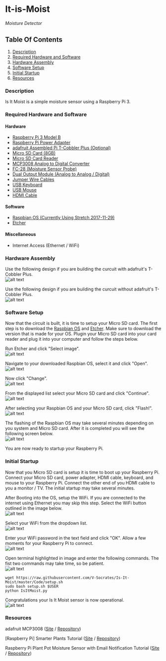 # It-is-Moist
###### Moisture Detector

## Table Of Contents
1. [Description](#description)
2. [Required Hardware and Software](#required-hardware-and-software)
3. [Hardware Assembly](#hardware-assembly)
4. [Software Setup](#software-setup)
5. [Initial Startup](#initial-startup)
6. [Resources](#resources)

### Description
Is It Moist is a simple moisture sensor using a Raspberry Pi 3.

### Required Hardware and Software
#### Hardware
* [Raspberry Pi 3 Model B](https://raw.githubusercontent.com/V-Socrates/It-is-Moist/master/Documentation/IMAGES-VIDEOS/Build%20Related/Raspberry%20Pi%203%20Model%20B.jpg)
* [Raspberry Pi Power Adapter](https://raw.githubusercontent.com/V-Socrates/It-is-Moist/master/Documentation/IMAGES-VIDEOS/Build%20Related/Raspberry%20Pi%20Power%20Supply.jpg)
* [adafruit Assembled Pi T-Cobbler Plus (Optional)](https://raw.githubusercontent.com/V-Socrates/It-is-Moist/master/Documentation/IMAGES-VIDEOS/Build%20Related/Adafruit%20T-Cobbler%20Plus.jpg)
* [Micro SD Card (8GB)](https://raw.githubusercontent.com/V-Socrates/It-is-Moist/master/Documentation/IMAGES-VIDEOS/Build%20Related/Micro%20SD%20Card.jpg)
* [Micro SD Card Reader](https://raw.githubusercontent.com/V-Socrates/It-is-Moist/master/Documentation/IMAGES-VIDEOS/Build%20Related/Micro%20SD%20Card%20Reader.jpg)
* [MCP3008 Analog to Digital Converter](https://raw.githubusercontent.com/V-Socrates/It-is-Moist/master/Documentation/IMAGES-VIDEOS/Build%20Related/MCP3008.jpg)
* [FC-28 (Moisture Sensor Probe)](https://raw.githubusercontent.com/V-Socrates/It-is-Moist/master/Documentation/IMAGES-VIDEOS/Build%20Related/Moisture%20Sensor%20Probe.jpg)
* [Dual Output Module (Analog to Analog / Digital)](https://raw.githubusercontent.com/V-Socrates/It-is-Moist/master/Documentation/IMAGES-VIDEOS/Build%20Related/Dual%20Output%20Module.jpg)
* [Jumper Wire Cables](https://raw.githubusercontent.com/V-Socrates/It-is-Moist/master/Documentation/IMAGES-VIDEOS/Build%20Related/Jumper%20Wire.jpg)
* [USB Keyboard](https://raw.githubusercontent.com/V-Socrates/It-is-Moist/master/Documentation/IMAGES-VIDEOS/Build%20Related/USB%20Keyboard.png)
* [USB Mouse](https://raw.githubusercontent.com/V-Socrates/It-is-Moist/master/Documentation/IMAGES-VIDEOS/Build%20Related/USB%20Mouse.jpeg)
* [HDMI Cable](https://raw.githubusercontent.com/V-Socrates/It-is-Moist/master/Documentation/IMAGES-VIDEOS/Build%20Related/HDMI%20Cable.jpg)
#### Software
* [Raspbian OS (Currently Using Stretch 2017-11-29)](https://drive.google.com/file/d/1Ecotum-11qHcblA57sbwOcbmJJJ9XkQF/view?usp=sharing)
* [Etcher](https://etcher.io/)
#### Miscellaneous
* Internet Access (Ethernet / WiFi)
### Hardware Assembly
Use the following design if you are building the curcuit with adafruit's T-Cobbler Plus.<br>
![alt text](https://raw.githubusercontent.com/V-Socrates/It-is-Moist/master/Documentation/IMAGES-VIDEOS/Build%20Related/Is%20It%20Moist%20(T-Cobbler).png)

Use the following design if you are building the curcuit without adafruit's T-Cobbler Plus.<br>
![alt text](https://raw.githubusercontent.com/V-Socrates/It-is-Moist/master/Documentation/IMAGES-VIDEOS/Build%20Related/Is%20It%20Moist.jpg)
### Software Setup
Now that the circuit is built, it is time to setup your Micro SD card. The first step is to download the [Raspbian OS](https://drive.google.com/file/d/1Ecotum-11qHcblA57sbwOcbmJJJ9XkQF/view?usp=sharing) and [Etcher](https://etcher.io/). Make sure to download the version that is made for your OS. Plugin your Micro SD card into your card reader and plug it into your computer and follow the steps below.

Run Etcher and click "Select image".<br>
![alt text](https://raw.githubusercontent.com/V-Socrates/It-is-Moist/master/Documentation/IMAGES-VIDEOS/Build%20Related/Etcher1.PNG)

Navigate to your downloaded Raspbian OS, select it and click "Open".<br>
![alt text](https://raw.githubusercontent.com/V-Socrates/It-is-Moist/master/Documentation/IMAGES-VIDEOS/Build%20Related/Etcher3.PNG)

Now click "Change".<br>
![alt text](https://raw.githubusercontent.com/V-Socrates/It-is-Moist/master/Documentation/IMAGES-VIDEOS/Build%20Related/Etcher1.PNG)

From the displayed list select your Micro SD card and click "Continue".<br>
![alt text](https://raw.githubusercontent.com/V-Socrates/It-is-Moist/master/Documentation/IMAGES-VIDEOS/Build%20Related/Etcher2.PNG)

After selecting your Raspbian OS and your Micro SD card, click "Flash!".<br>
![alt text](https://raw.githubusercontent.com/V-Socrates/It-is-Moist/master/Documentation/IMAGES-VIDEOS/Build%20Related/Etcher5.PNG)

The flashing of the Raspbian OS may take several minutes depending on you system and Micro SD card. After it is completed you will see the following screen below.<br>
![alt text](https://raw.githubusercontent.com/V-Socrates/It-is-Moist/master/Documentation/IMAGES-VIDEOS/Build%20Related/Etcher4.PNG)

You are now ready to startup your Raspberry Pi.

### Initial Startup
Now that you Micro SD card is setup it is time to boot up your Raspberry Pi. Connect your Micro SD card, power adapter, HDMI cable, keyboard, and mouse to your Raspberry Pi. Connect the other end of you HDMI cable to you a monitor / TV. The initial startup may take several minutes.

After Booting into the OS, setup the WiFi. If you are connected to the internet using Ethernet you may skip this step. Select the WiFi button outlined in the image below.<br>
![alt text](https://raw.githubusercontent.com/V-Socrates/Is-It-Moist/master/Documentation/IMAGES-VIDEOS/Build%20Related/RPI1.png)

Select your WiFi from the dropdown list.<br>
![alt text](https://raw.githubusercontent.com/V-Socrates/Is-It-Moist/master/Documentation/IMAGES-VIDEOS/Build%20Related/RPI2.png)

Enter your WiFi password in the text field and click "OK". Allow a few moments for your Raspberry Pi to connect.<br>
![alt text](https://raw.githubusercontent.com/V-Socrates/Is-It-Moist/master/Documentation/IMAGES-VIDEOS/Build%20Related/RPI3.png)

Open terminal highlighted in image and enter the following commands. The fist two commands may take time, so be patient.<br>
![alt text](https://raw.githubusercontent.com/V-Socrates/Is-It-Moist/master/Documentation/IMAGES-VIDEOS/Build%20Related/RPI4.png)

```
wget https://raw.githubusercontent.com/V-Socrates/Is-It-Moist/master/Code/setup.sh
sudo bash setup.sh $USER
python IsItMoist.py
```
Congratulations your Is It Moist sensor is now operational.<br>
![alt text](https://raw.githubusercontent.com/V-Socrates/Is-It-Moist/master/Documentation/IMAGES-VIDEOS/Build%20Related/RPI5.png)

### Resources
adafruit MCP3008 ([Site](https://learn.adafruit.com/raspberry-pi-analog-to-digital-converters/mcp3008) / [Repository](https://github.com/adafruit/Adafruit_Python_MCP3008))

[Raspberry Pi] Smarter Plants Tutorial ([Site](http://schiener.me/2015/raspberry-pi-smart-plant/) / [Repository](https://github.com/domschiener/smart-plant-raspberry))

Raspberry Pi Plant Pot Moisture Sensor with Email Notification Tutorial ([Site](https://www.modmypi.com/blog/raspberry-pi-plant-pot-moisture-sensor-with-email-notification-tutorial) / [Repository](https://github.com/modmypi/Moisture-Sensor))
